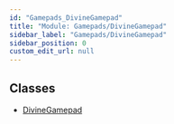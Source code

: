 ```yaml
---
id: "Gamepads_DivineGamepad"
title: "Module: Gamepads/DivineGamepad"
sidebar_label: "Gamepads/DivineGamepad"
sidebar_position: 0
custom_edit_url: null
---
```


## Classes

- [DivineGamepad](../classes/Gamepads_DivineGamepad.DivineGamepad.md)
